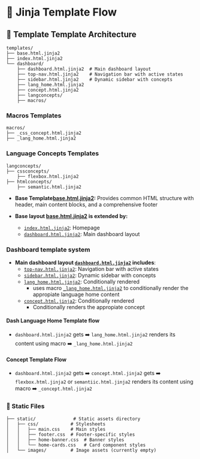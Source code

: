 # 🪭 Jinja Template Flow

## 📰 Template Template Architecture
```
templates/
├── base.html.jinja2          
├── index.html.jinja2          
└── dashboard/                
    ├── dashboard.html.jinja2  # Main dashboard layout
    ├── top-nav.html.jinja2    # Navigation bar with active states
    ├── sidebar.html.jinja2    # Dynamic sidebar with concepts
    ├── lang_home.html.jinja2
    ├── concept.html.jinja2
    ├── langconcepts/
    ├── macros/
```

### Macros Templates
    macros/
    ├── _css_concept.html.jinja2
    ├── _lang_home.html.jinja2


### Language Concepts Templates
    langconcepts/
    ├── cssconcepts/
        ├── flexbox.html.jinja2
    ├── htmlconcepts/
        ├── semantic.html.jinja2

- **Base Template[base.html.jinja2](./templates/base.html.jinja2):** Provides common HTML structure with header, main content blocks, and a comprehensive footer


- **Base layout [base.html.jinja2](./templates/base.html.jinja2) is extended by:**
    - [`index.html.jinja2`](./templates/index.html.jinja2): Homepage
    - [`dashboard.html.jinja2`](./templates/dashboard/dashboard.html.jinja2): Main dashboard layout


### Dashboard template system 
- **Main dashboard layout [`dashboard.html.jinja2`](./templates/dashboard/dashboard.html.jinja2) includes**:
    - [`top-nav.html.jinja2`](./templates/dashboard/top-nav.html.jinja2): Navigation bar with active states
    - [`sidebar.html.jinja2`](./templates/dashboard/sidebar.html.jinja2): Dynamic sidebar with concepts
    - [`lang_home.html.jinja2`](): Conditionally rendered
        - uses macro [`_lang_home.html.jinja2`]() to conditionally render the appropiate language home content 
    - [`concept.html.jinja2`](): Conditionally rendered
        - Conditionally renders the appropiate concept


#### Dash Language Home Template flow
- `dashboard.html.jinja2` gets ➡️ `lang_home.html.jinja2` renders its content using macro ➡️  `_lang_home.html.jinja2`
#### Concept Template Flow
- `dashboard.html.jinja2` gets ➡️ `concept.html.jinja2` gets ➡️ `flexbox.html.jinja2` or `semantiic.html.jinja2` renders its content using macro ➡️ `_concept.html.jinja2`







### 📑 Static Files
```
├── static/              # Static assets directory
│   ├── css/            # Stylesheets
│   │   ├── main.css    # Main styles
│   │   ├── footer.css  # Footer-specific styles
│   │   ├── home-banner.css  # Banner styles
│   │   └── home-cards.css   # Card component styles
│   └── images/         # Image assets (currently empty)
```